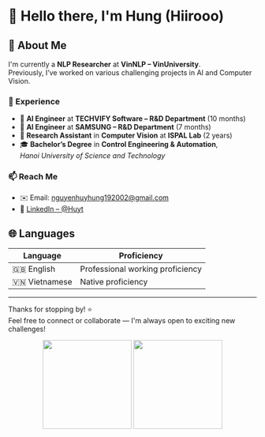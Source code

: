 # 👋 Hello there, I'm Hung (Hiirooo)

## 🚀 About Me

I'm currently a **NLP Researcher** at **VinNLP – VinUniversity**.  
Previously, I’ve worked on various challenging projects in AI and Computer Vision.

### 💼 Experience
- 🧠 **AI Engineer** at **TECHVIFY Software – R&D Department** (10 months)  
- 📱 **AI Engineer** at **SAMSUNG – R&D Department** (7 months)  
- 🧪 **Research Assistant** in **Computer Vision** at **ISPAL Lab** (2 years)  
- 🎓 **Bachelor’s Degree** in **Control Engineering & Automation**,  
  *Hanoi University of Science and Technology*

### 📫 Reach Me
- ✉️ Email: nguyenhuyhung192002@gmail.com  
- 💼 [LinkedIn – @Huyt](https://www.linkedin.com/in/h%C3%B9ng-nguy%E1%BB%85n-huy-8888521b9/)


## 🌐 Languages

| Language     | Proficiency                     |
|--------------|---------------------------------|
| 🇬🇧 English   | Professional working proficiency |
| 🇻🇳 Vietnamese| Native proficiency               |

---

Thanks for stopping by! ⭐  
Feel free to connect or collaborate — I'm always open to exciting new challenges!

<div align="center">

  <img height="180em" src="https://github-readme-stats.vercel.app/api?username=whistle-hikhi&show_icons=true&theme=radical&hide_border=true" />
  
  <img height="180em" src="https://github-readme-stats.vercel.app/api/top-langs/?username=whistle-hikhi&layout=compact&theme=radical&hide_border=true" />

</div>

